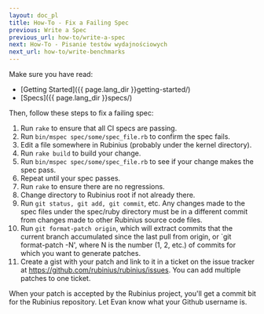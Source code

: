 ```yaml
---
layout: doc_pl
title: How-To - Fix a Failing Spec
previous: Write a Spec
previous_url: how-to/write-a-spec
next: How-To - Pisanie testów wydajnościowych
next_url: how-to/write-benchmarks
---
```


Make sure you have read:

  *  [Getting Started]({{ page.lang_dir }}getting-started/)
  *  [Specs]({{ page.lang_dir }}specs/)

Then, follow these steps to fix a failing spec:

  1.  Run `rake` to ensure that all CI specs are passing.
  2.  Run `bin/mspec spec/some/spec_file.rb` to confirm the spec fails.
  3.  Edit a file somewhere in Rubinius (probably under the kernel directory).
  4.  Run `rake build` to build your change.
  5.  Run `bin/mspec spec/some/spec_file.rb` to see if your change makes the
      spec pass.
  6.  Repeat until your spec passes.
  7.  Run `rake` to ensure there are no regressions.
  8.  Change directory to Rubinius root if not already there.
  9.  Run `git status, git add, git commit`, etc. Any changes made to the spec
      files under the spec/ruby directory must be in a different commit from
      changes made to other Rubinius source code files.
  10. Run `git format-patch origin`, which will extract commits that the current
      branch accumulated since the last pull from origin, or `git format-patch
      -N', where N is the number (1, 2, etc.) of commits for which you want to
      generate patches.
  11. Create a gist with your patch and link to it in a ticket on the issue
      tracker at https://github.com/rubinius/rubinius/issues. You can add multiple
      patches to one ticket.

When your patch is accepted by the Rubinius project, you'll get a commit bit
for the Rubinius repository. Let Evan know what your Github username is.
